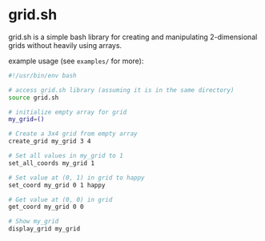 # grid.sh
grid.sh is a simple bash library for creating and manipulating 2-dimensional grids without heavily using arrays.

example usage (see `examples/` for more):
```sh
#!/usr/bin/env bash

# access grid.sh library (assuming it is in the same directory)
source grid.sh

# initialize empty array for grid
my_grid=()

# Create a 3x4 grid from empty array
create_grid my_grid 3 4

# Set all values in my_grid to 1
set_all_coords my_grid 1

# Set value at (0, 1) in grid to happy
set_coord my_grid 0 1 happy

# Get value at (0, 0) in grid
get_coord my_grid 0 0

# Show my_grid
display_grid my_grid
```